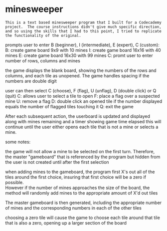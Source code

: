 # minesweeper

    This is a text based minesweeper program that I built for a Codecademy project.  The course instructions didn't give much specific direction, and so using the skills that I had to this point, I tried to replicate the functionality of the original.  

  
  prompts user to enter B (beginner), I (intermediate), E (expert), C (custom):
		B: create game board 9x9 with 10 mines
		I: create game board 16x16 with 40 mines
		E: create game board 16x30 with 99 mines
		C: promt user to enter number of rows, columns and mines
      
  the game displays the blank board, showing the numbers of the rows and columns, and each tile as unopened.  The game handles spacing if the numbers are double digit
    
  user can then select C (choose), F (flag), U (unflag), D (double click) or Q (quit)
    C: allows user to select a tile to open
    F: place a flag over a suspected mine
    U: remove a flag
    D: double click an opened tile if the number displayed equals the number of flagged tiles touching it
    Q: exit the game
    
 After each subsequent action, the userboard is updated and displayed along with mines remaining and a timer showing game time elapsed
 this will continue until the user either opens each tile that is not a mine or selects a mine. 
 
 some notes:
 
  the game will not allow a mine to be selected on the first turn.  Therefore, the master "gameboard" that is referenced by the program but hidden from the user is
    not created until after the first selection
  
  when adding mines to the gameboard, the program first X's out all of the tiles around the first choice, insuring that first choice will be a zero if possible.  
    However if the number of mines approaches the size of the board, the method will randomly add mines to the appropriate amount of X'd out tiles
  
  The master gameboard is then generated, including the appropriate number of mines and the corresponding numbers in each of the other tiles
  
  choosing a zero tile will cause the game to choose each tile around that tile that is also a zero, opening up a larger section of the board
  
  
  
